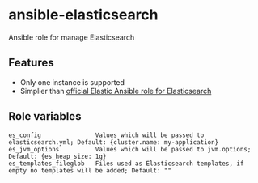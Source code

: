 # ansible-elasticsearch
Ansible role for manage Elasticsearch

## Features
 - Only one instance is supported
 - Simplier than [official Elastic Ansible role for Elasticsearch](https://github.com/elastic/ansible-elasticsearch)

## Role variables
```
es_config               Values which will be passed to elasticsearch.yml; Default: {cluster.name: my-application}
es_jvm_options          Values which will be passed to jvm.options; Default: {es_heap_size: 1g}
es_templates_fileglob   Files used as Elasticsearch templates, if empty no templates will be added; Default: ""
```
